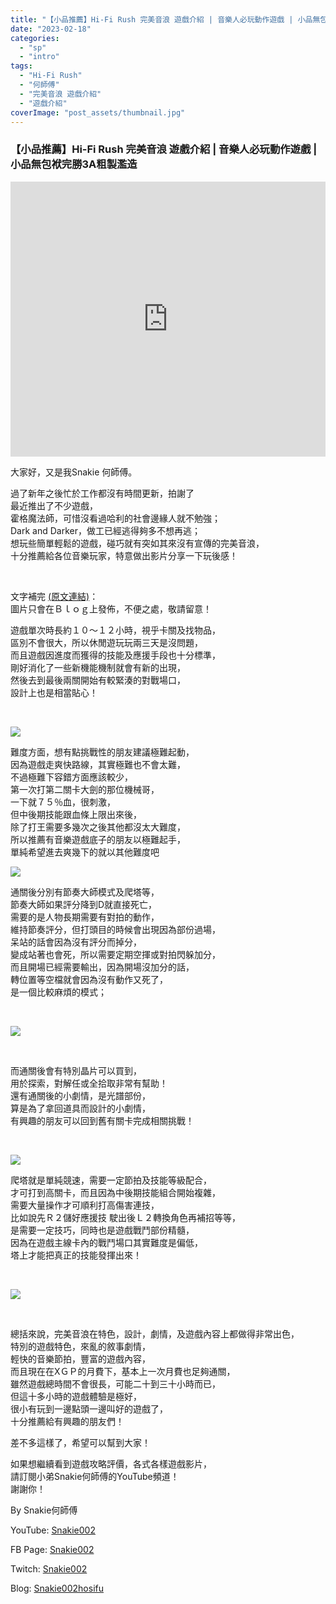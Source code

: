 ```yaml
---
title: "【小品推薦】Hi-Fi Rush 完美音浪 遊戲介紹 | 音樂人必玩動作遊戲 | 小品無包袱完勝3A粗製濫造"
date: "2023-02-18"
categories: 
  - "sp"
  - "intro"
tags: 
  - "Hi-Fi Rush"
  - "何師傅"
  - "完美音浪 遊戲介紹"
  - "遊戲介紹"
coverImage: "post_assets/thumbnail.jpg"
---
```


### 【小品推薦】Hi-Fi Rush 完美音浪 遊戲介紹 | 音樂人必玩動作遊戲 | 小品無包袱完勝3A粗製濫造

  
<iframe width="100%" height="440"src="https://www.youtube.com/embed/GNYwaGd77ng"
  title="YouTube video player" frameborder="0" allow="accelerometer; autoplay;
  clipboard-write; encrypted-media; gyroscope; picture-in-picture; web-share"
  referrerpolicy="strict-origin-when-cross-origin" allowfullscreen></iframe>

  
大家好，又是我Snakie 何師傅。  

  
過了新年之後忙於工作都沒有時間更新，拍謝了  
最近推出了不少遊戲，  
霍格魔法師，可惜沒看過哈利的社會邊緣人就不勉強；  
Dark and Darker，做工已經逃得夠多不想再逃；  
想玩些簡單輕鬆的遊戲，碰巧就有突如其來沒有宣傳的完美音浪，  
十分推薦給各位音樂玩家，特意做出影片分享一下玩後感！  

  
   

  
文字補完 [(原文連結)](https://snakie002hosifu.blog/hifirush/)：  
圖片只會在Ｂｌｏｇ上發佈，不便之處，敬請留意！  

  
遊戲單次時長約１０～１２小時，視乎卡關及找物品，  
區別不會很大，所以休閒遊玩玩兩三天是沒問題，  
而且遊戲因進度而獲得的技能及應援手段也十分標準，  
剛好消化了一些新機能機制就會有新的出現，  
然後去到最後兩關開始有較緊湊的對戰場口，  
設計上也是相當貼心！  

  
   

  
![](post_assets/2023-02-04-18-41-43.mp4_snapshot_01.00.17.520-1024x576.jpg)  

  
難度方面，想有點挑戰性的朋友建議極難起動，  
因為遊戲走爽快路線，其實極難也不會太難，  
不過極難下容錯方面應該較少，  
第一次打第二關卡大劍的那位機械哥，  
一下就７５％血，很刺激，  
但中後期技能跟血條上限出來後，  
除了打王需要多幾次之後其他都沒太大難度，  
所以推薦有音樂遊戲底子的朋友以極難起手，  
單純希望進去爽幾下的就以其他難度吧  

  
![](post_assets/1-1024x576.jpg)  

  
通關後分別有節奏大師模式及爬塔等，  
節奏大師如果評分降到D就直接死亡，  
需要的是人物長期需要有對拍的動作，  
維持節奏評分，但打頭目的時候會出現因為部份過場，  
呆站的話會因為沒有評分而掉分，  
變成站著也會死，所以需要定期空揮或對拍閃躲加分，  
而且開場已經需要輸出，因為開場沒加分的話，  
轉位置等空檔就會因為沒有動作又死了，  
是一個比較麻煩的模式；  

  
   

  
![](post_assets/2023-02-05-06-34-56.mp4_snapshot_45.03.509-1024x576.jpg)  

  
   

  
而通關後會有特別晶片可以買到，  
用於探索，對解任或全拾取非常有幫助！  
還有通關後的小劇情，是光譜部份，  
算是為了拿回道具而設計的小劇情，  
有興趣的朋友可以回到舊有關卡完成相關挑戰！  

  
   

  
![](post_assets/2023-02-05-06-34-56.mp4_snapshot_26.05.286-1024x576.jpg)  

  
爬塔就是單純競速，需要一定節拍及技能等級配合，  
才可打到高關卡，而且因為中後期技能組合開始複雜，  
需要大量操作才可順利打高傷害連技，  
比如說先Ｒ２儲好應援技 駛出後Ｌ２轉換角色再補招等等，  
是需要一定技巧，同時也是遊戲戰鬥部份精髓，  
因為在遊戲主線卡內的戰鬥場口其實難度是偏低，  
塔上才能把真正的技能發揮出來！  

  
   

  
![](post_assets/3-1024x576.jpg)  

  
   

  
總括來說，完美音浪在特色，設計，劇情，及遊戲內容上都做得非常出色，  
特別的遊戲特色，來亂的敘事劇情，  
輕快的音樂節拍，豐富的遊戲內容，  
而且現在在XＧＰ的月費下，基本上一次月費也足夠通關，  
雖然遊戲總時間不會很長，可能二十到三十小時而已，  
但這十多小時的遊戲體驗是極好，  
很小有玩到一邊點頭一邊叫好的遊戲了，  
十分推薦給有興趣的朋友們！  

  
差不多這樣了，希望可以幫到大家！  

  
如果想繼續看到遊戲攻略評價，各式各樣遊戲影片，  
請訂閱小弟Snakie何師傅的YouTube頻道！  
謝謝你！  

  
By Snakie何師傅  

  
YouTube: [Snakie002](https://www.youtube.com/channel/UCDOMLG_RBSoqVHK3sIYJeLA)  

  
FB Page: [Snakie002](https://www.facebook.com/Snakie002/)  

  
Twitch: [Snakie002](https://www.twitch.tv/snakie002/)  

  
Blog: [Snakie002hosifu](https://snakie002hosifu.blog/)
